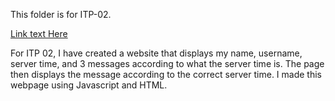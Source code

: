 This folder is for ITP-02.

[Link text Here](https://link-url-here.org)

For ITP 02, I have created a website that displays my name, username, server time, and 3 messages according to what the server time is. The page then displays the message according to the correct server time. I made this webpage using Javascript and HTML. 